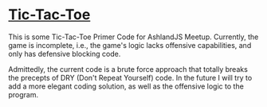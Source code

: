 # [Tic-Tac-Toe](https://github.com/digitalgnome/tic-tac-toe)

This is some Tic-Tac-Toe Primer Code for AshlandJS Meetup.  Currently, the game is incomplete, i.e., the game's logic lacks offensive capabilities, and only has defensive blocking code.

Admittedly, the current code is a brute force approach that totally breaks the precepts of DRY (Don't Repeat Yourself) code.  In the future I will try to add a more elegant coding solution, as well as the offensive logic to the program.

